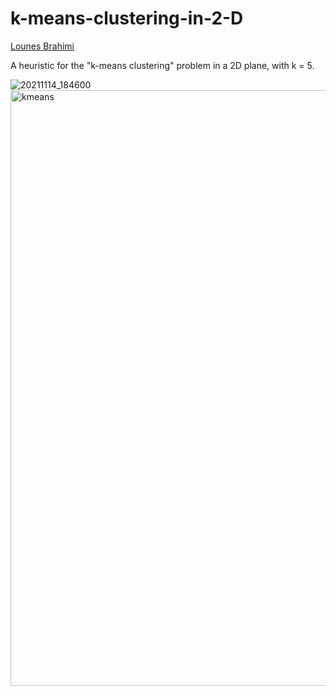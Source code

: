 # k-means-clustering-in-2-D

[Lounes Brahimi](https://github.com/LounesBrahimi)

A heuristic for the "k-means clustering" problem in a 2D plane, with k = 5.


![20211114_184600](https://user-images.githubusercontent.com/43423295/141692927-d74f7431-c53f-4d45-8612-b860ebcbffd7.gif)
<img width="953" alt="kmeans" src="https://user-images.githubusercontent.com/43423295/141692969-20c18be1-c5ce-4d16-8d8b-fec3c172e69e.png">
